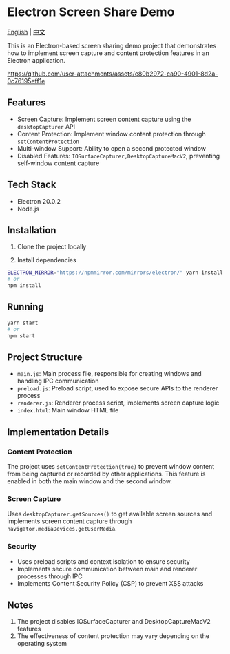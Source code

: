 # Electron Screen Share Demo

[English](README.md) | [中文](README.cn.md)

This is an Electron-based screen sharing demo project that demonstrates how to implement screen capture and content protection features in an Electron application.

https://github.com/user-attachments/assets/e80b2972-ca90-4901-8d2a-0c76195eff1e

## Features

- Screen Capture: Implement screen content capture using the `desktopCapturer` API
- Content Protection: Implement window content protection through `setContentProtection`
- Multi-window Support: Ability to open a second protected window
- Disabled Features: `IOSurfaceCapturer,DesktopCaptureMacV2`, preventing self-window content capture

## Tech Stack

- Electron 20.0.2
- Node.js

## Installation

1. Clone the project locally

2. Install dependencies
```bash
ELECTRON_MIRROR="https://npmmirror.com/mirrors/electron/" yarn install
# or
npm install
```

## Running

```bash
yarn start
# or
npm start
```

## Project Structure

- `main.js`: Main process file, responsible for creating windows and handling IPC communication
- `preload.js`: Preload script, used to expose secure APIs to the renderer process
- `renderer.js`: Renderer process script, implements screen capture logic
- `index.html`: Main window HTML file

## Implementation Details

### Content Protection

The project uses `setContentProtection(true)` to prevent window content from being captured or recorded by other applications. This feature is enabled in both the main window and the second window.

### Screen Capture

Uses `desktopCapturer.getSources()` to get available screen sources and implements screen content capture through `navigator.mediaDevices.getUserMedia`.

### Security

- Uses preload scripts and context isolation to ensure security
- Implements secure communication between main and renderer processes through IPC
- Implements Content Security Policy (CSP) to prevent XSS attacks

## Notes

1. The project disables IOSurfaceCapturer and DesktopCaptureMacV2 features
2. The effectiveness of content protection may vary depending on the operating system
